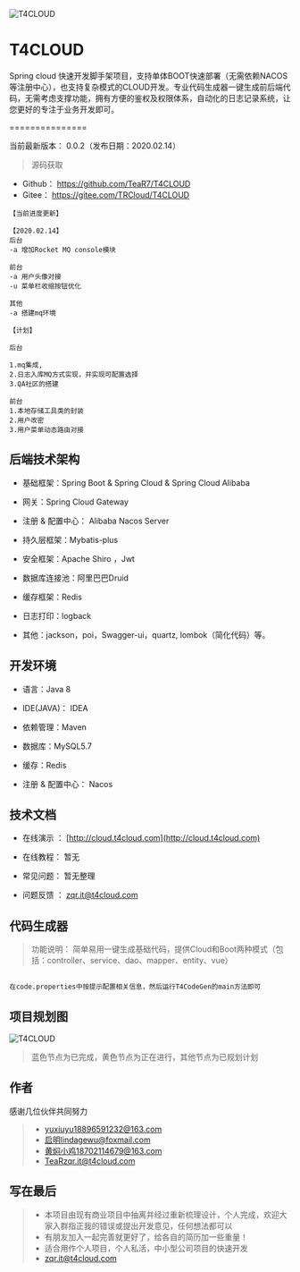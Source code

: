 ![T4CLOUD](https://git.t4cloud.com/img/favicon.png "T4CLOUD")


# T4CLOUD  

Spring cloud 快速开发脚手架项目，支持单体BOOT快速部署（无需依赖NACOS等注册中心），也支持复杂模式的CLOUD开发。专业代码生成器一键生成前后端代码，无需考虑支撑功能，拥有方便的鉴权及权限体系，自动化的日志记录系统，让您更好的专注于业务开发即可。

===============

当前最新版本： 0.0.2（发布日期：2020.02.14）

> 源码获取
 + Github：   https://github.com/TeaR7/T4CLOUD
 + Gitee：    https://gitee.com/TRCloud/T4CLOUD
 
```
【当前进度更新】

【2020.02.14】
后台
-a 增加Rocket MQ console模块

前台
-a 用户头像对接
-u 菜单栏收缩按钮优化

其他
-a 搭建mq环境

【计划】

后台

1.mq集成,
2.日志入库MQ方式实现，并实现可配置选择
3.QA社区的搭建

前台
1.本地存储工具类的封装
2.用户改密
3.用户菜单动态路由对接

```


## 后端技术架构

- 基础框架：Spring Boot & Spring Cloud & Spring Cloud Alibaba

- 网关：Spring Cloud Gateway

- 注册 & 配置中心： Alibaba Nacos Server

- 持久层框架：Mybatis-plus

- 安全框架：Apache Shiro ，Jwt

- 数据库连接池：阿里巴巴Druid

- 缓存框架：Redis

- 日志打印：logback

- 其他：jackson，poi，Swagger-ui，quartz, lombok（简化代码）等。



## 开发环境

- 语言：Java 8

- IDE(JAVA)： IDEA

- 依赖管理：Maven

- 数据库：MySQL5.7

- 缓存：Redis

- 注册 & 配置中心： Nacos


## 技术文档


- 在线演示 ：  [http://cloud.t4cloud.com](http://cloud.t4cloud.com)

- 在线教程：  暂无

- 常见问题：  暂无整理

- 问题反馈 ：   [zqr.it@t4cloud.com](zqr.it@t4cloud.com)

## 代码生成器

> 功能说明：   简单易用一键生成基础代码，提供Cloud和Boot两种模式（包括：controller、service、dao、mapper、entity、vue）

```

在code.properties中按提示配置相关信息，然后运行T4CodeGen的main方法即可

```

## 项目规划图

![T4CLOUD](https://ccnu-mooc.oss-cn-shanghai.aliyuncs.com/TeaR/T4CLOUD%E5%BE%AE%E6%9C%8D%E5%8A%A1%E8%84%9A%E6%89%8B%E6%9E%B6.png "T4CLOUD")

> 蓝色节点为已完成，黄色节点为正在进行，其他节点为已规划计划


## 作者

感谢几位伙伴共同努力

> + [yuxiuyu<18896591232@163.com>](mailto:18896591232@163.com)
> + [启明<lindagewu@foxmail.com>](mailto:lindagewu@foxmail.com)
> + [黄焖小鸡<18702114679@163.com>](mailto:18702114679@163.com)
> + [TeaR<zqr.it@t4cloud.com>](mailto:zqr.it@t4cloud.com)

## 写在最后
> + 本项目由现有商业项目中抽离并经过重新梳理设计，个人完成，欢迎大家入群指正我的错误或提出开发意见，任何想法都可以
> + 有朋友加入一起完善就更好了，给各自的简历加一些重量！
> + 适合用作个人项目，个人私活，中小型公司项目的快速开发
> + [zqr.it@t4cloud.com](zqr.it@t4cloud.com)


